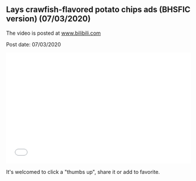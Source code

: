 ## Lays crawfish-flavored potato chips ads (BHSFIC version) (07/03/2020)

The video is posted at www.bilibili.com

Post date: 07/03/2020


<div style="position: relative; padding: 30% 45%;">
<iframe src="//player.bilibili.com/player.html?aid=94146984&bvid=BV1cE411p7ZL&cid=160735568&page=1&as_wide=1&high_quality=1&danmaku=" scrolling="no" border="0" frameborder="no" framespacing="0" allowfullscreen="true" style="position: absolute; width: 100%; height: 100%; left: 0; top: 0;"> </iframe>
</div>

It's welcomed to click a "thumbs up", share it or add to favorite.